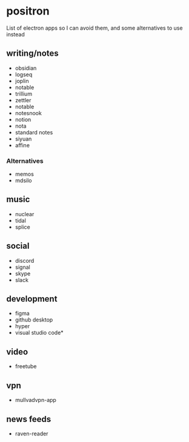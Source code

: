 # positron
List of electron apps so I can avoid them, and some alternatives to use instead

## writing/notes
* obsidian
* logseq
* joplin
* notable
* trillium
* zettler
* notable
* notesnook
* notion
* nota
* standard notes
* siyuan
* affine
### Alternatives
* memos
* mdsilo
## music
* nuclear
* tidal
* splice

## social
* discord
* signal
* skype
* slack

## development
* figma
* github desktop
* hyper
* visual studio code*

## video
* freetube

## vpn
* mullvadvpn-app

## news feeds
* raven-reader
